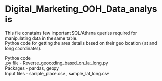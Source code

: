 # Digital_Marketing_OOH_Data_analysis
This file conatains few important SQL/Athena queries required for manipulating data in the same table.  
Python code for getting the area details based on their geo location (lat and long coordinates).  

Python code  
.py file - Reverse_geocoding_based_on_lat_long.py  
Packages - pandas, geopy  
Input files - sample_place.csv , sample_lat_long.csv
